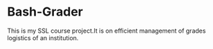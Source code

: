 # Bash-Grader
This is my SSL course project.It is on efficient management of grades logistics of an institution. 
